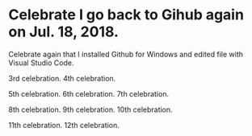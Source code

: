# Celebrate I go back to Gihub again on Jul. 18, 2018.
Celebrate again that I installed Github for Windows and edited file with Visual Studio Code.

3rd celebration.
4th celebration.

5th celebration.
6th celebration.
7th celebration.

8th celebration.
9th celebration.
10th celebration.

11th celebration.
12th celebration.